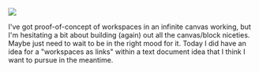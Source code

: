 ![](https://db-feed.s3.us-east-1.amazonaws.com/next-s3-uploads/e4a6d767-2879-434f-a7ce-b52989caba6d/2023-09-01-191806_hyprshot.png)

I've got  proof-of-concept of workspaces in an infinite canvas working, but I'm hesitating a bit about building (again) out all the canvas/block niceties. Maybe just need to wait to be in the right mood for it. Today I did have an idea for a "workspaces as links" within a text document idea that I think I want to pursue in the meantime.